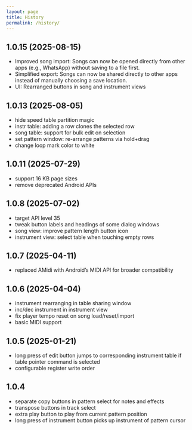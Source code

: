```yaml
---
layout: page
title: History
permalink: /history/
---
```


## 1.0.15 (2025-08-15)
+ Improved song import: Songs can now be opened directly from other apps (e.g., WhatsApp) without saving to a file first.
+ Simplified export: Songs can now be shared directly to other apps instead of manually choosing a save location.
+ UI: Rearranged buttons in song and instrument views

## 1.0.13 (2025-08-05)
+ hide speed table partition magic
+ instr table: adding a row clones the selected row
+ song table: support for bulk edit on selection
+ set pattern window: re-arrange patterns via hold+drag
+ change loop mark color to white

## 1.0.11 (2025-07-29)
+ support 16 KB page sizes
+ remove deprecated Android APIs

## 1.0.8 (2025-07-02)
+ target API level 35
+ tweak button labels and headings of some dialog windows
+ song view: improve pattern length button icon
+ instrument view: select table when touching empty rows

## 1.0.7 (2025-04-11)
+ replaced AMidi with Android’s MIDI API for broader compatibility

## 1.0.6 (2025-04-04)
+ instrument rearranging in table sharing window
+ inc/dec instrument in instrument view
+ fix player tempo reset on song load/reset/import
+ basic MIDI support

## 1.0.5 (2025-01-21)
+ long press of edit button jumps to corresponding instrument table if table pointer command is selected
+ configurable register write order

## 1.0.4
+ separate copy buttons in pattern select for notes and effects
+ transpose buttons in track select
+ extra play button to play from current pattern position
+ long press of instrument button picks up instrument of pattern cursor

